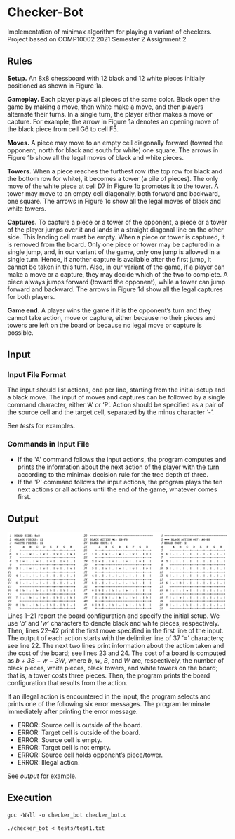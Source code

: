# Checker-Bot
Implementation of minimax algorithm for playing a variant of checkers.
Project based on COMP10002 2021 Semester 2 Assignment 2 

## Rules
**Setup.** An 8x8 chessboard with 12 black and 12 white pieces initially positioned as shown in Figure 1a.

**Gameplay.** Each player plays all pieces of the same color. Black open the game by making a move, then white make a move, and then players alternate their turns. In a single turn, the player either makes a move or capture. For example, the arrow in Figure 1a denotes an opening move of the black piece from cell G6 to cell F5.

**Moves.** A piece may move to an empty cell diagonally forward (toward the opponent; north for black and south for white) one square. The arrows in Figure 1b show all the legal moves of black and white pieces.

**Towers.** When a piece reaches the furthest row (the top row for black and the bottom row for white), it becomes a tower (a pile of pieces). The only move of the white piece at cell D7 in Figure 1b promotes it to the tower. A tower may move to an empty cell diagonally, both forward and backward, one square. The arrows in Figure 1c show all the legal moves of black and white towers.

**Captures.** To capture a piece or a tower of the opponent, a piece or a tower of the player jumps over it and lands in a straight diagonal line on the other side. This landing cell must be empty. When a piece or tower is captured, it is removed from the board. Only one piece or tower may be captured in a single jump, and, in our variant of the game, only one jump is allowed in a single turn. Hence, if another capture is available after the first jump, it cannot be taken in this turn. Also, in our variant of the game, if a player can make a move or a capture, they may decide which of the two to complete. A piece always jumps forward (toward the opponent), while a tower can jump forward and backward. The arrows in Figure 1d show all the legal captures for both players.

**Game end.** A player wins the game if it is the opponent’s turn and they cannot take action, move or capture, either because no their pieces and towers are left on the board or because no legal move or capture is possible.

## Input
### Input File Format
The input should list actions, one per line, starting from the initial setup and a black move. The input of moves and captures can be followed by a single command character, either ‘A’ or ‘P’. Action should be specified as a pair of the source cell and the target cell, separated by the minus character ‘-’.

See *tests* for examples.

### Commands in Input File
- If the 'A' command follows the input actions, the program computes and prints the information about the next action of the player with the turn according to the minimax decision rule for the tree depth of three. 
- If the 'P' command follows the input actions, the program plays the ten next actions or all actions until the end of the game, whatever comes first. 

## Output
![image](doc/sample_output.png)
Lines 1–21 report the board configuration and specify the initial setup. We use ‘*b*’ and ‘*w*’ characters to denote black and white pieces, respectively. Then, lines 22–42 print the first move specified in the first line of the input. The output of each action starts with the delimiter line of 37 ‘=’ characters; see line 22. The next two lines print information about the action taken and the cost of the board; see lines 23 and 24. The cost of a board is computed as *b + 3B − w − 3W*, where *b*, *w*, *B*, and *W* are, respectively, the number of black pieces, white pieces, black towers, and white towers on the board; that is, a tower costs three pieces. Then, the program prints the board configuration that results from the action.

If an illegal action is encountered in the input, the program selects and prints one of the following six error messages. The program terminate immediately after printing the error message.

- ERROR: Source cell is outside of the board. 
- ERROR: Target cell is outside of the board. 
- ERROR: Source cell is empty.
- ERROR: Target cell is not empty.
- ERROR: Source cell holds opponent’s piece/tower. 
- ERROR: Illegal action.


See *output* for example.

## Execution
```
gcc -Wall -o checker_bot checker_bot.c
```
```
./checker_bot < tests/test1.txt
```